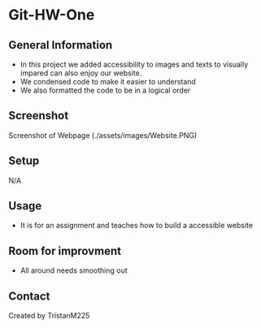 # Git-HW-One

## General Information
- In this project we added accessibility to images and texts to visually impared can also enjoy our website.
- We condensed code to make it easier to understand
- We also formatted the code to be in a logical order

## Screenshot
Screenshot of Webpage (./assets/images/Website.PNG)

## Setup 
N/A

## Usage
 - It is for an assignment and teaches how to build a accessible website
 
## Room for improvment
- All around needs smoothing out

## Contact 
Created by TristanM225
